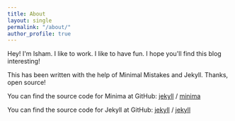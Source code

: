 ```yaml
---
title: About
layout: single
permalink: "/about/"
author_profile: true
---
```


Hey! I'm Isham. I like to work. I like to have fun. I hope you'll find this blog interesting!

This has been written with the help of Minimal Mistakes and Jekyll. Thanks, open source!

You can find the source code for Minima at GitHub:
[jekyll][jekyll-organization] /
[minima](https://github.com/jekyll/minima)

You can find the source code for Jekyll at GitHub:
[jekyll][jekyll-organization] /
[jekyll](https://github.com/jekyll/jekyll)


[jekyll-organization]: https://github.com/jekyll
